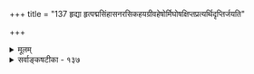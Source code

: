 +++
title = "137 हृद्या हृत्पद्मसिंहासनरसिकहयग्रीवहेषोर्मिघोषक्षिप्तप्रत्यर्थिदृप्तिर्जयति"

+++
<details><summary>मूलम्</summary>

हृद्या हृत्पद्मसिंहासनरसिकहयग्रीवहेषोर्मिघोषक्षिप्तप्रत्यर्थिदृप्तिर्जयति बहुगुणा पङ्क्तिरस्मद्गुरूणाम् ।  
दिक्सौधाबद्धजैत्रध्वजपटपवनस्फातिनिर्धूततत्तत्सिद्धान्तस्तोमतूलस्तबकविगमनव्यक्तसद्वर्तनीका ॥ १३७ ॥
</details>

<details><summary>सर्वाङ्कषटीका - १३७</summary>

वस्तुतस्त्वेतद्दर्शनप्रवर्तकाचार्यो ज्ञानविज्ञानमूर्तिः श्रीहयग्रीव एवेत्याहहृद्येत्यादि । हृत्पद्मेत्यादि दृप्तिरित्यन्तमेकं पदम् । 'हृत्पद्मसिंहासनरसिक' इति हयग्रीवविशेषणात् हयग्रीवस्वयंवृतत्वं सूच्यते । तादृशस्य हयग्रीवस्य हेषोर्मिघोषक्षिप्तप्रत्यर्थदृप्तिः, अत एव बहुगुणा अत एव हृद्या अस्मद्गुरूणां पङ्किः जयति । एतज्जयसूचकविशेषणम् - दिक्सौधेत्यादि । उत्तरार्धं सर्वमेकं पदम् । दिश एव **सौधाः** = दिगन्ता इति भावः । तेषु आबद्धस्य जैत्रध्वजस्य पटपवनवेगेनैव निर्धूताः तत्तत्सिद्धान्तानां स्तोमरूपा तूलस्तबकाः मार्गाच्छदका ये तेषां विगमेन व्यक्ता सद्वर्तनी यस्याम्, तादृशी गुरुपङ्किः जयति । वेदप्रवर्तकाचार्येण हयग्रीवेणैवोपदिष्टोऽयं सिद्धान्त इत्याशयः । हयग्रीवः खलु विज्ञानमूर्तिः । 

18 



498. 

499. 

816 

[कुतार्किकनिन्दा ] 

अध्यक्षं यच्छुतं वा लघु भवति तदित्यादिमो वादिमोह : 

तत्त्वोदर्का न तर्कस्तदिह जगति किं मेधया साधयामः । तिष्ठत्वेतत्; लघिष्ठाः कतिचन दधतो मानसे मानसेतुं 

हंहो सभ्यामसभ्यस्थपुटमुखपुटा दुर्जना निर्जयन्ति ॥138॥ 

[ एतद्ग्रन्थस्यावश्याध्येयत्वम् ] 

स्यादित्थं शिक्षितार्थो य इह यतिपतिच्छात्रहस्ताग्रनृत्य- 

न्नाराचन्यासरेखासहचरितमतिः सर्वतन्त्रस्वतन्त्रः । 

अनुभवस्वरूप एव यदि विप्रतिपत्तिः, तर्हि विज्ञानेनैवानुभवविश्लेषणं कार्यम् । विज्ञानं च जगतोऽस्य ब्रह्मोपादानत्वम्, ब्रह्मशरीरत्वं च प्रतिपादयति । शरीरशरीरिभावमूलकानुभवो हीहैव भवितुमर्हति, वामदेवप्रह्लादशठकोपमुन्यादीनां तथा दर्शनात् । इयमेव जीवन्मुक्तावस्थेति परैरुच्यते । अत्र वक्तव्यं सर्वं पूर्वमेव (जीव. 73) गतम् । अतोऽयमेव सिद्धान्तः पूर्णः, श्रौतः, वैज्ञानिकश्चेत्याशयः ॥ १३७ ॥
</details>
